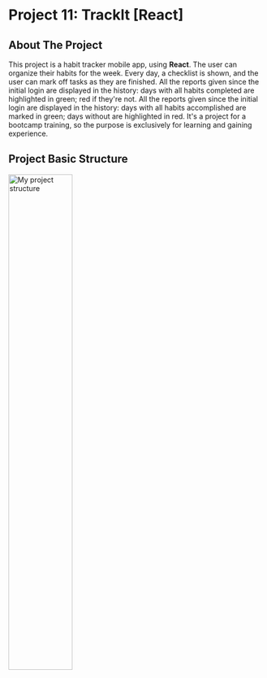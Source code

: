 # Project 11: Tracklt [React]


## About The Project

This project is a habit tracker mobile app, using **React**. The user can organize their habits for the week. Every day, a checklist is shown, and the user can mark off tasks as they are finished. All the reports given since the initial login are displayed in the history: days with all habits completed are highlighted in green; red if they're not. All the reports given since the initial login are displayed in the history: days with all habits accomplished are marked in green; days without are highlighted in red. It's a project for a bootcamp training, so the purpose is exclusively for learning and gaining experience.



## Project Basic Structure

<img align="left" width="50%" src="./img/Tracklt.drawio.png" alt="My project structure">  
